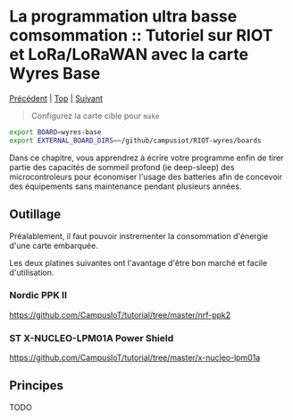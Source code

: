 # La programmation ultra basse comsommation :: Tutoriel sur RIOT et LoRa/LoRaWAN avec la carte Wyres Base

[Précédent](10.md) | [Top](README.md) |  [Suivant](20.md)

> Configurez la carte cible pour `make`
```bash
export BOARD=wyres-base
export EXTERNAL_BOARD_DIRS=~/github/campusiot/RIOT-wyres/boards
```

Dans ce chapitre, vous apprendrez à écrire votre programme enfin de tirer partie des capacités de sommeil profond (ie deep-sleep) des microcontroleurs pour économiser l'usage des batteries afin de concevoir des équipements sans maintenance pendant plusieurs années.

## Outillage

Préalablement, il faut pouvoir instrementer la consommation d'énergie d'une carte embarquée.

Les deux platines suivantes ont l'avantage d'être bon marché et facile d'utilisation.

### Nordic PPK II

https://github.com/CampusIoT/tutorial/tree/master/nrf-ppk2

### ST X-NUCLEO-LPM01A Power Shield

https://github.com/CampusIoT/tutorial/tree/master/x-nucleo-lpm01a

## Principes

TODO
